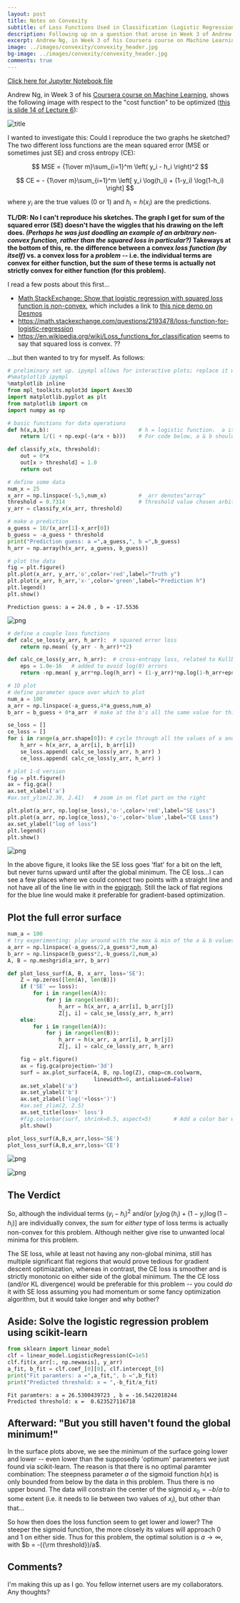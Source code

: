 ```yaml
---
layout: post
title: Notes on Convexity
subtitle: of Loss Functions Used in Classification (Logistic Regression)
description: Following up on a question that arose in Week 3 of Andrew Ng's Machine Learning course. 
excerpt: Andrew Ng, in Week 3 of his Coursera course on Machine Learning, shows an image...
image: ../images/convexity/convexity_header.jpg
bg-image: ../images/convexity/convexity_header.jpg
comments: true
---
```

<script src="https://cdn.mathjax.org/mathjax/latest/MathJax.js?config=TeX-AMS-MML_HTMLorMML" type="text/javascript"></script>
[Click here for Jupyter Notebook file](../notebooks/convex_loss_logistic_regression.ipynb)

Andrew Ng, in Week 3 of his [Coursera course on Machine Learning](https://www.coursera.org/learn/machine-learning/home/welcome), shows the following image with respect to the "cost function" to be optimized ([this is slide 14 of Lecture 6](https://d18ky98rnyall9.cloudfront.net/_964b8d77dc0ee6fd42ac7d8a70c4ffa1_Lecture6.pdf?Expires=1511481600&Signature=axhpATyHYVHcJnPtXUFN9~PGYBz~RTLyUrApDUaUlEWS19gg3fDjtfQeez45m6b9AQAlcYw0MvLd3sitwkdfwzofJBJ4SwIXnss4nWt-CtiuHCdbYMGz6jjenc0KOPTlDUMcGNvsuDV8SEH1wTRV76pO94IeF85~SyalebsTGFA_&Key-Pair-Id=APKAJLTNE6QMUY6HBC5A)):


![title](../images/convexity/ng_loss_convexity.png)

I wanted to investigate this: Could I reproduce the two graphs he sketched?   The two different loss functions are the mean squared error (MSE or sometimes just SE) and cross entropy (CE):

$$ MSE = {1\over m}\sum_{i=1}^m \left( y_i - h_i \right)^2 $$

$$ CE =  - {1\over m}\sum_{i=1}^m \left[ y_i \log(h_i) + (1-y_i) \log(1-h_i) \right] $$

where $y_i$ are the true values (0 or 1) and $h_i = h(x_i)$ are the predictions.

**TL/DR: No I can't reproduce his sketches.  The graph I get for sum of the squared error (SE) doesn't have the wiggles that his drawing on the left does. *(Perhaps he was just doodling an example of an arbitrary non-convex function, rather than the squared loss in particular?)*   Takeways at the bottom of this, re. the difference between a convex *loss function (by itself)* vs. a convex loss for a *problem* -- i.e. the individual terms are convex for either function, but the *sum* of these terms is actually not strictly convex for either function (for this problem).**

I read a few posts about this first...
* [Math StackExchange: Show that logistic regression with squared loss function is non-convex](https://math.stackexchange.com/questions/1985008/show-that-logistic-regression-with-squared-loss-function-is-non-convex/2176466), which includes a link to [this nice demo on Desmos](https://www.desmos.com/calculator/kxz6lzszf9)
* https://math.stackexchange.com/questions/2193478/loss-function-for-logistic-regression
* https://en.wikipedia.org/wiki/Loss_functions_for_classification seems to say that squared loss is convex. ??

...but then wanted to try for myself.  As follows:



```python
# preliminary set up. ipympl allows for interactive plots; replace it with inline if not working
#%matplotlib ipympl
%matplotlib inline
from mpl_toolkits.mplot3d import Axes3D
import matplotlib.pyplot as plt
from matplotlib import cm
import numpy as np
```


```python
# basic functions for data operations
def h(x,a,b):                            # h = logistic function.  a is 'weight' and b is 'bias'
    return 1/(1 + np.exp(-(a*x + b)))    # For code below, a & b should be scalars, x can be anything

def classify_x(x, threshold):   
    out = 0*x
    out[x > threshold] = 1.0
    return out
```


```python
# define some data
num_x = 25
x_arr = np.linspace(-5,5,num_x)          # _arr denotes"array"
threshold = 0.7314                       # threshold value chosen arbitrarily
y_arr = classify_x(x_arr, threshold)

# make a prediction
a_guess = 10/(x_arr[1]-x_arr[0])
b_guess = -a_guess * threshold
print("Prediction guess: a =",a_guess,", b =",b_guess)
h_arr = np.array(h(x_arr, a_guess, b_guess))

# plot the data
fig = plt.figure()
plt.plot(x_arr, y_arr,'o',color='red',label="Truth y")
plt.plot(x_arr, h_arr,'x-',color='green',label="Prediction h")
plt.legend()
plt.show()
```

    Prediction guess: a = 24.0 , b = -17.5536



![png](../images/convexity/output_3_1.png)



```python
# define a couple loss functions
def calc_se_loss(y_arr, h_arr):  # squared error loss
    return np.mean( (y_arr - h_arr)**2)

def calc_ce_loss(y_arr, h_arr):  # cross-entropy loss, related to Kullback-Liebler divergence
    eps = 1.0e-16   # added to avoid log(0) errors
    return -np.mean( y_arr*np.log(h_arr) + (1-y_arr)*np.log(1-h_arr+eps) )    # elementwise multiplication
```


```python
# 1D plot
# define parameter space over which to plot
num_a = 100
a_arr = np.linspace(-a_guess,4*a_guess,num_a)
b_arr = b_guess + 0*a_arr  # make at the b's all the same value for this first plot.

se_loss = []
ce_loss = []
for i in range(a_arr.shape[0]): # cycle through all the values of a and b, getting a different loss for each
    h_arr = h(x_arr, a_arr[i], b_arr[i])
    se_loss.append( calc_se_loss(y_arr, h_arr) )
    ce_loss.append( calc_ce_loss(y_arr, h_arr) )

# plot 1-d version
fig = plt.figure()
ax = fig.gca()
ax.set_xlabel('a')
#ax.set_ylim(2.38, 2.41)   # zoom in on flat part on the right

plt.plot(a_arr, np.log(se_loss),'o-',color='red',label="SE Loss")
plt.plot(a_arr, np.log(ce_loss),'o-',color='blue',label="CE Loss")
ax.set_ylabel("log of loss")
plt.legend()
plt.show()
```


![png](../images/convexity/output_5_0.png)


In the above figure, it looks like the SE loss goes 'flat' for a bit on the left, but never turns upward until after the global minimum.  The CE loss...I can see a few places where we could connect two points with a straight line and not have all of the line lie with in the [epigraph](https://en.wikipedia.org/wiki/Epigraph_(mathematics)).    Still the lack of flat regions for the blue line would make it preferable for gradient-based optimization.

## Plot the full error surface


```python
num_a = 100
# try experimenting: play around with the max & min of the a & b values to see the surface
a_arr = np.linspace(-a_guess/2,a_guess*2,num_a)
b_arr = np.linspace(b_guess*2,-b_guess/2,num_a)
A, B = np.meshgrid(a_arr, b_arr)

def plot_loss_surf(A, B, x_arr, loss='SE'):
    Z = np.zeros([len(A), len(B)])
    if ('SE' == loss):
        for i in range(len(A)):
            for j in range(len(B)):
                h_arr = h(x_arr, a_arr[i], b_arr[j])
                Z[j, i] = calc_se_loss(y_arr, h_arr)
    else:
        for i in range(len(A)):
            for j in range(len(B)):
                h_arr = h(x_arr, a_arr[i], b_arr[j])
                Z[j, i] = calc_ce_loss(y_arr, h_arr)

    fig = plt.figure()
    ax = fig.gca(projection='3d')
    surf = ax.plot_surface(A, B, np.log(Z), cmap=cm.coolwarm,
                           linewidth=0, antialiased=False)
    ax.set_xlabel('a')
    ax.set_ylabel('b')
    ax.set_zlabel('log('+loss+')')
    #ax.set_zlim(2, 2.5)
    ax.set_title(loss+' loss')
    #fig.colorbar(surf, shrink=0.5, aspect=5)       # Add a color bar which maps values to colors.
    plt.show()

plot_loss_surf(A,B,x_arr,loss='SE')
plot_loss_surf(A,B,x_arr,loss='CE')
```


![png](../images/convexity/output_8_0.png)



![png](../images/convexity/output_8_1.png)


## The Verdict
So, although the individual terms  $(y_i - h_i)^2$ and/or $[y_i\log(h_i)+(1-y_i)\log(1-h_i)]$ are individually convex, the *sum* for *either* type of loss terms is actually non-convex for this problem.  Although neither give rise to unwanted local minima for this problem.

The SE loss, while at least not having any non-global minima, still has multiple significant flat regions that would prove tedious for gradient descent optimiazation, whereas in contrast, the CE loss is smoother and is strictly monotonic on either side of the global minimum.   The the CE loss (and/or KL divergence) would be preferable for this problem -- you could *do* it with SE loss assuming you had momentum or some fancy optimization algorithm, but it would take longer and why bother?

## Aside: Solve the logistic regression problem using scikit-learn


```python
from sklearn import linear_model
clf = linear_model.LogisticRegression(C=1e5)
clf.fit(x_arr[:, np.newaxis], y_arr)
a_fit, b_fit = clf.coef_[0][0], clf.intercept_[0]
print("Fit paramters: a =",a_fit,", b =",b_fit)
print("Predicted threshold: x = ",-b_fit/a_fit)
```

    Fit paramters: a = 26.5300439723 , b = -16.5422018244
    Predicted threshold: x =  0.623527116718


## Afterward: "But you still haven't found the global minimum!"
In the surface plots above, we see the minimum of the surface going lower and lower -- even lower than the supposedly 'optimum' parameters we just found via scikit-learn.  The reason is that there is no optimal paramter combination:  The steepness parameter $a$ of the sigmoid function $h(x)$ is only bounded from below by the data in this problem. Thus there is no upper bound.  The data will constrain the center of the sigmoid $x_0 = -b/a$ to some extent (i.e. it needs to lie between two values of $x_i$), but other than that...

So how then does the loss function seem to get lower and lower?  The steeper the sigmoid function, the more closely its values will approach 0 and 1 on either side.  Thus for this problem, the optimal solution is $a \rightarrow \infty$, with $b = -({\rm threshold})/a$.

## Comments?
I'm making this up as I go.  You fellow internet users are my collaborators.  Any thoughts?
